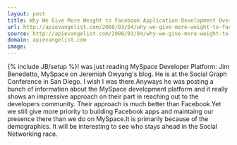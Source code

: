 ```yaml
---
layout: post
title: Why We Give More Weight to Facebook Application Development Over MySpace
url: http://apievangelist.com/2008/03/04/why-we-give-more-weight-to-facebook-application-development-over-myspace/
source: http://apievangelist.com/2008/03/04/why-we-give-more-weight-to-facebook-application-development-over-myspace/
domain: apievangelist.com
image: 
---
```

{% include JB/setup %}I was just reading MySpace Developer Platform: Jim Benedetto, MySpace on Jeremiah Owyang's blog.  He is at the Social Graph Conference in San Diego.  I wish I was there.Anyways he was posting a bunch of information about the MySpace development platform and it really shows an impressive approach on their part in reaching out to the developers community. Their approach is much better than Facebook.Yet we still give more priority to building Facebook apps and maintaing our presence there than we do on MySpace.It is primarily because of the demographics.  It will be interesting to see who stays ahead in the Social Networking race.